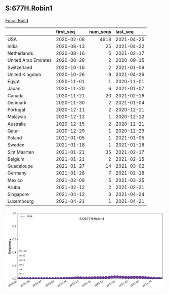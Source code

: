 

## S:677H.Robin1
[Focal Build](https://nextstrain.org/groups/neherlab/ncov/S.Q677H.Robin1?f_country=USA)

|                      | first_seq   |   num_seqs | last_seq   |
|:---------------------|:------------|-----------:|:-----------|
| USA                  | 2020-02-08  |       4918 | 2021-04-25 |
| India                | 2020-08-13  |         25 | 2021-04-22 |
| Netherlands          | 2020-08-16  |          5 | 2021-02-17 |
| United Arab Emirates | 2020-08-28  |          2 | 2020-09-15 |
| Switzerland          | 2020-10-16  |          2 | 2021-01-09 |
| United Kingdom       | 2020-10-26  |          9 | 2021-04-26 |
| Egypt                | 2020-11-01  |          1 | 2020-11-01 |
| Japan                | 2020-11-20  |          6 | 2021-01-07 |
| Canada               | 2020-11-21  |         20 | 2021-02-16 |
| Denmark              | 2020-11-30  |          2 | 2021-01-04 |
| Portugal             | 2020-12-11  |          2 | 2020-12-11 |
| Malaysia             | 2020-12-12  |          1 | 2020-12-12 |
| Australia            | 2020-12-15  |          2 | 2020-12-21 |
| Qatar                | 2020-12-29  |          1 | 2020-12-29 |
| Poland               | 2021-01-05  |          1 | 2021-01-05 |
| Sweden               | 2021-01-18  |          1 | 2021-01-18 |
| Sint Maarten         | 2021-01-21  |         35 | 2021-02-17 |
| Belgium              | 2021-01-21  |          2 | 2021-02-15 |
| Guadeloupe           | 2021-01-27  |         14 | 2021-03-02 |
| Germany              | 2021-01-28  |          7 | 2021-02-18 |
| Mexico               | 2021-02-09  |          5 | 2021-03-25 |
| Aruba                | 2021-02-12  |          2 | 2021-02-21 |
| Singapore            | 2021-04-12  |          3 | 2021-04-24 |
| Luxembourg           | 2021-04-21  |          1 | 2021-04-21 |

![Overall trends S.Q677H.Robin1](/overall_trends_figures/overall_trends_S.Q677H.Robin1.png)